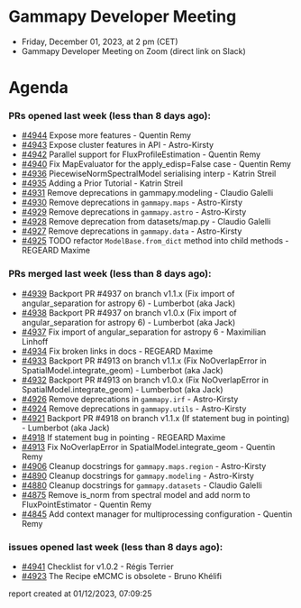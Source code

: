 # Gammapy Developer Meeting 
 * Friday, December 01, 2023, at 2 pm (CET) 
 * Gammapy Developer Meeting on Zoom (direct link on Slack) 
# Agenda

### PRs opened last week (less than 8 days ago): 
* [#4944](https://github.com/gammapy/gammapy/pull/4944) Expose more features - Quentin Remy
* [#4943](https://github.com/gammapy/gammapy/pull/4943) Expose cluster features in API - Astro-Kirsty
* [#4942](https://github.com/gammapy/gammapy/pull/4942) Parallel support for FluxProfileEstimation - Quentin Remy
* [#4940](https://github.com/gammapy/gammapy/pull/4940) Fix MapEvaluator for the apply_edisp=False case - Quentin Remy
* [#4936](https://github.com/gammapy/gammapy/pull/4936) PiecewiseNormSpectralModel serialising interp - Katrin Streil
* [#4935](https://github.com/gammapy/gammapy/pull/4935) Adding a Prior Tutorial - Katrin Streil
* [#4931](https://github.com/gammapy/gammapy/pull/4931) Remove deprecations in gammapy.modeling - Claudio Galelli
* [#4930](https://github.com/gammapy/gammapy/pull/4930)  Remove deprecations in `gammapy.maps` - Astro-Kirsty
* [#4929](https://github.com/gammapy/gammapy/pull/4929)  Remove deprecations in `gammapy.astro` - Astro-Kirsty
* [#4928](https://github.com/gammapy/gammapy/pull/4928) Remove deprecation from datasets/map.py - Claudio Galelli
* [#4927](https://github.com/gammapy/gammapy/pull/4927) Remove deprecations in `gammapy.data` - Astro-Kirsty
* [#4925](https://github.com/gammapy/gammapy/pull/4925) TODO refactor `ModelBase.from_dict` method into child methods - REGEARD Maxime

### PRs merged last week (less than 8 days ago): 
* [#4939](https://github.com/gammapy/gammapy/pull/4939) Backport PR #4937 on branch v1.1.x (Fix import of angular_separation for astropy 6) - Lumberbot (aka Jack)
* [#4938](https://github.com/gammapy/gammapy/pull/4938) Backport PR #4937 on branch v1.0.x (Fix import of angular_separation for astropy 6) - Lumberbot (aka Jack)
* [#4937](https://github.com/gammapy/gammapy/pull/4937) Fix import of angular_separation for astropy 6 - Maximilian Linhoff
* [#4934](https://github.com/gammapy/gammapy/pull/4934) Fix broken links in docs - REGEARD Maxime
* [#4933](https://github.com/gammapy/gammapy/pull/4933) Backport PR #4913 on branch v1.1.x (Fix NoOverlapError in SpatialModel.integrate_geom) - Lumberbot (aka Jack)
* [#4932](https://github.com/gammapy/gammapy/pull/4932) Backport PR #4913 on branch v1.0.x (Fix NoOverlapError in SpatialModel.integrate_geom) - Lumberbot (aka Jack)
* [#4926](https://github.com/gammapy/gammapy/pull/4926) Remove deprecations in `gammapy.irf` - Astro-Kirsty
* [#4924](https://github.com/gammapy/gammapy/pull/4924) Remove deprecations in `gammapy.utils` - Astro-Kirsty
* [#4921](https://github.com/gammapy/gammapy/pull/4921) Backport PR #4918 on branch v1.1.x (If statement bug in pointing) - Lumberbot (aka Jack)
* [#4918](https://github.com/gammapy/gammapy/pull/4918) If statement bug in pointing - REGEARD Maxime
* [#4913](https://github.com/gammapy/gammapy/pull/4913) Fix NoOverlapError in SpatialModel.integrate_geom - Quentin Remy
* [#4906](https://github.com/gammapy/gammapy/pull/4906) Cleanup docstrings for `gammapy.maps.region` - Astro-Kirsty
* [#4890](https://github.com/gammapy/gammapy/pull/4890) Cleanup docstrings for `gammapy.modeling` - Astro-Kirsty
* [#4880](https://github.com/gammapy/gammapy/pull/4880) Cleanup docstrings for `gammapy.datasets` - Claudio Galelli
* [#4875](https://github.com/gammapy/gammapy/pull/4875) Remove is_norm from spectral model and add norm to FluxPointEstimator - Quentin Remy
* [#4845](https://github.com/gammapy/gammapy/pull/4845) Add context manager for multiprocessing configuration - Quentin Remy

### issues opened last week (less than 8 days ago): 
* [#4941](https://github.com/gammapy/gammapy/issues/4941) Checklist for v1.0.2 - Régis Terrier
* [#4923](https://github.com/gammapy/gammapy/issues/4923) The Recipe eMCMC is obsolete - Bruno Khélifi

 report created at 01/12/2023, 07:09:25